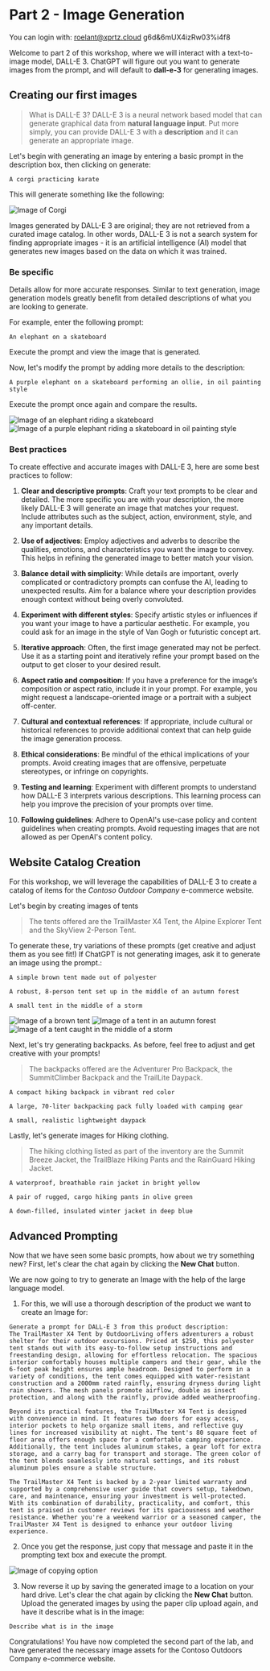 # Part 2 - Image Generation

You can login with: 
roelant@xprtz.cloud 
g6d&6mUX4izRw03%i4f8 

Welcome to part 2 of this workshop, where we will interact with a text-to-image model, DALL-E 3. ChatGPT will figure out you want to generate images from the prompt, and will default to **dall-e-3** for generating images.

## Creating our first images

> What is DALL-E 3? DALL-E 3 is a neural network based model that can generate graphical data from **natural language input**. Put more simply, you can provide DALL-E 3 with a **description** and it can generate an appropriate image.

Let's begin with generating an image by entering a basic prompt in the description box, then clicking on generate:


```A corgi practicing karate```


This will generate something like the following:

![Image of Corgi](./Images/corgi.webp)

Images generated by DALL-E 3 are original; they are not retrieved from a curated image catalog. In other words, DALL-E 3 is not a search system for finding appropriate images - it is an artificial intelligence (AI) model that generates new images based on the data on which it was trained.

### Be specific

Details allow for more accurate responses. Similar to text generation, image generation models greatly benefit from detailed descriptions of what you are looking to generate.

For example, enter the following prompt:


```An elephant on a skateboard```


Execute the prompt and view the image that is generated.

Now, let's modify the prompt by adding more details to the description:


```A purple elephant on a skateboard performing an ollie, in oil painting style```


Execute the prompt once again and compare the results.

![Image of an elephant riding a skateboard](./Images/elephant.webp) ![Image of a purple elephant riding a skateboard in oil painting style](./Images/pink-elephant.webp)

### Best practices

To create effective and accurate images with DALL-E 3, here are some best practices to follow:

1. **Clear and descriptive prompts**: Craft your text prompts to be clear and detailed. The more specific you are with your description, the more likely DALL-E 3 will generate an image that matches your request. Include attributes such as the subject, action, environment, style, and any important details.

1. **Use of adjectives**: Employ adjectives and adverbs to describe the qualities, emotions, and characteristics you want the image to convey. This helps in refining the generated image to better match your vision.

1. **Balance detail with simplicity**: While details are important, overly complicated or contradictory prompts can confuse the AI, leading to unexpected results. Aim for a balance where your description provides enough context without being overly convoluted.

1. **Experiment with different styles**: Specify artistic styles or influences if you want your image to have a particular aesthetic. For example, you could ask for an image in the style of Van Gogh or futuristic concept art.

1. **Iterative approach**: Often, the first image generated may not be perfect. Use it as a starting point and iteratively refine your prompt based on the output to get closer to your desired result.

1. **Aspect ratio and composition**: If you have a preference for the image’s composition or aspect ratio, include it in your prompt. For example, you might request a landscape-oriented image or a portrait with a subject off-center.

1. **Cultural and contextual references**: If appropriate, include cultural or historical references to provide additional context that can help guide the image generation process.

1. **Ethical considerations**: Be mindful of the ethical implications of your prompts. Avoid creating images that are offensive, perpetuate stereotypes, or infringe on copyrights.

1. **Testing and learning**: Experiment with different prompts to understand how DALL-E 3 interprets various descriptions. This learning process can help you improve the precision of your prompts over time.

1. **Following guidelines**: Adhere to OpenAI's use-case policy and content guidelines when creating prompts. Avoid requesting images that are not allowed as per OpenAI's content policy.

## Website Catalog Creation

For this workshop, we will leverage the capabilities of DALL-E 3 to create a catalog of items for the *Contoso Outdoor Company* e-commerce website.

Let's begin by creating images of tents

>The tents offered are the TrailMaster X4 Tent, the Alpine Explorer Tent and the SkyView 2-Person Tent.

To generate these, try variations of these prompts (get creative and adjust them as you see fit!) If ChatGPT is not generating images, ask it to generate an image using the prompt.:

```A simple brown tent made out of polyester```



```A robust, 8-person tent set up in the middle of an autumn forest```



```A small tent in the middle of a storm```


![Image of a brown tent](./Images/brown-tent.webp) ![Image of a tent in an autumn forest](./Images/robust-tent.webp) ![Image of a tent caught in the middle of a storm](./Images/storm-tent.webp)

Next, let's try generating backpacks. As before, feel free to adjust and get creative with your prompts!

> The backpacks offered are the Adventurer Pro Backpack, the SummitClimber Backpack and the TrailLite Daypack.


```A compact hiking backpack in vibrant red color```

```A large, 70-liter backpacking pack fully loaded with camping gear```

```A small, realistic lightweight daypack```


Lastly, let's generate images for Hiking clothing.

> The hiking clothing listed as part of the inventory are the Summit Breeze Jacket, the TrailBlaze Hiking Pants and the RainGuard Hiking Jacket.

```A waterproof, breathable rain jacket in bright yellow```

```A pair of rugged, cargo hiking pants in olive green```

```A down-filled, insulated winter jacket in deep blue```

## Advanced Prompting

Now that we have seen some basic prompts, how about we try something new? First, let's clear the chat again by clicking the **New Chat** button.

We are now going to try to generate an Image with the help of the large language model.

1. For this, we will use a thorough description of the product we want to create an Image for:

```
Generate a prompt for DALL-E 3 from this product description:
The TrailMaster X4 Tent by OutdoorLiving offers adventurers a robust shelter for their outdoor excursions. Priced at $250, this polyester tent stands out with its easy-to-follow setup instructions and freestanding design, allowing for effortless relocation. The spacious interior comfortably houses multiple campers and their gear, while the 6-foot peak height ensures ample headroom. Designed to perform in a variety of conditions, the tent comes equipped with water-resistant construction and a 2000mm rated rainfly, ensuring dryness during light rain showers. The mesh panels promote airflow, double as insect protection, and along with the rainfly, provide added weatherproofing.

Beyond its practical features, the TrailMaster X4 Tent is designed with convenience in mind. It features two doors for easy access, interior pockets to help organize small items, and reflective guy lines for increased visibility at night. The tent's 80 square feet of floor area offers enough space for a comfortable camping experience. Additionally, the tent includes aluminum stakes, a gear loft for extra storage, and a carry bag for transport and storage. The green color of the tent blends seamlessly into natural settings, and its robust aluminum poles ensure a stable structure.

The TrailMaster X4 Tent is backed by a 2-year limited warranty and supported by a comprehensive user guide that covers setup, takedown, care, and maintenance, ensuring your investment is well-protected. With its combination of durability, practicality, and comfort, this tent is praised in customer reviews for its spaciousness and weather resistance. Whether you're a weekend warrior or a seasoned camper, the TrailMaster X4 Tent is designed to enhance your outdoor living experience.
```

2. Once you get the response, just copy that message and paste it in the prompting text box and execute the prompt.

![Image of copying option](./Images/gen-tent.webp)

3. Now reverse it up by saving the generated image to a location on your hard drive. Let's clear the chat again by clicking the **New Chat** button.
Upload the generated images by using the paper clip upload again, and have it describe what is in the image:

```
Describe what is in the image
```

Congratulations! You have now completed the second part of the lab, and have generated the necessary image assets for the Contoso Outdoors Company e-commerce website. 
